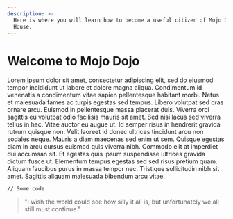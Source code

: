 ```yaml
---
description: >-
  Here is where you will learn how to become a useful citizen of Mojo Dojo Casa
  House.
---
```


# Welcome to Mojo Dojo

Lorem ipsum dolor sit amet, consectetur adipiscing elit, sed do eiusmod tempor incididunt ut labore et dolore magna aliqua. Condimentum id venenatis a condimentum vitae sapien pellentesque habitant morbi. Netus et malesuada fames ac turpis egestas sed tempus. Libero volutpat sed cras ornare arcu. Euismod in pellentesque massa placerat duis. Viverra orci sagittis eu volutpat odio facilisis mauris sit amet. Sed nisi lacus sed viverra tellus in hac. Vitae auctor eu augue ut. Id semper risus in hendrerit gravida rutrum quisque non. Velit laoreet id donec ultrices tincidunt arcu non sodales neque. Mauris a diam maecenas sed enim ut sem. Quisque egestas diam in arcu cursus euismod quis viverra nibh. Commodo elit at imperdiet dui accumsan sit. Et egestas quis ipsum suspendisse ultrices gravida dictum fusce ut. Elementum tempus egestas sed sed risus pretium quam. Aliquam faucibus purus in massa tempor nec. Tristique sollicitudin nibh sit amet. Sagittis aliquam malesuada bibendum arcu vitae.

```
// Some code
```

> "I wish the world could see how silly it all is, but unfortunately we all still must continue."

